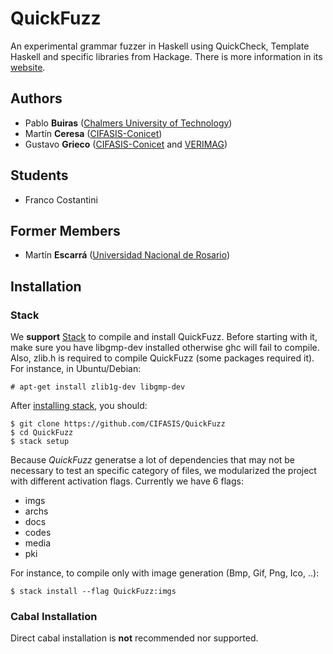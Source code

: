 # QuickFuzz

An experimental grammar fuzzer in Haskell using QuickCheck, Template Haskell and specific libraries from Hackage.
There is more information in its [website](http://QuickFuzz.org/).

## Authors

* Pablo **Buiras** ([Chalmers University of Technology](http://www.chalmers.se/en/Pages/default.aspx))
* Martín **Ceresa** ([CIFASIS-Conicet](http://cifasis-conicet.gov.ar/))
* Gustavo **Grieco** ([CIFASIS-Conicet](http://cifasis-conicet.gov.ar/) and [VERIMAG](http://www-verimag.imag.fr/?lang=en))

## Students

* Franco Costantini

## Former Members

* Martín **Escarrá** ([Universidad Nacional de Rosario](http://www.unr.edu.ar/))

## Installation

### Stack

We **support** [Stack](www.haskellstack.org) to compile and install QuickFuzz. Before starting with it, make sure you have libgmp-dev installed otherwise ghc will fail to compile. Also, zlib.h is required to compile QuickFuzz (some packages required it). For instance, in Ubuntu/Debian:

    # apt-get install zlib1g-dev libgmp-dev

After [installing stack](http://docs.haskellstack.org/en/stable/README/#how-to-install), you should:

    $ git clone https://github.com/CIFASIS/QuickFuzz
    $ cd QuickFuzz
    $ stack setup
    
Because *QuickFuzz* generatse a lot of dependencies that may not be necessary to test an specific category of files, we modularized the project with different activation flags. Currently we have 6 flags:
    
* imgs
* archs
* docs
* codes
* media
* pki

For instance, to compile only with image generation (Bmp, Gif, Png, Ico, ..): 

    $ stack install --flag QuickFuzz:imgs

### Cabal Installation

Direct cabal installation is **not** recommended nor supported. 
